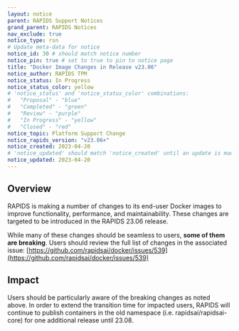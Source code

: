 ```yaml
---
layout: notice
parent: RAPIDS Support Notices
grand_parent: RAPIDS Notices
nav_exclude: true
notice_type: rsn
# Update meta-data for notice
notice_id: 30 # should match notice number
notice_pin: true # set to true to pin to notice page
title: "Docker Image Changes in Release v23.06"
notice_author: RAPIDS TPM
notice_status: In Progress
notice_status_color: yellow
# 'notice_status' and 'notice_status_color' combinations:
#   "Proposal" - "blue"
#   "Completed" - "green"
#   "Review" - "purple"
#   "In Progress" - "yellow"
#   "Closed" - "red"
notice_topic: Platform Support Change
notice_rapids_version: "v23.06+"
notice_created: 2023-04-20
# 'notice_updated' should match 'notice_created' until an update is made
notice_updated: 2023-04-20
---
```


## Overview

RAPIDS is making a number of changes to its end-user Docker images to improve functionality, performance, and maintainability. These changes are targeted to be introduced in the RAPIDS 23.06 release.

While many of these changes should be seamless to users, **some of them are breaking**. Users should review the full list of changes in the associated issue: [https://github.com/rapidsai/docker/issues/539](https://github.com/rapidsai/docker/issues/539)


## Impact

Users should be particularly aware of the breaking changes as noted above. In order to extend the transition time for impacted users, RAPIDS will continue to publish containers in the old namespace (i.e. rapidsai/rapidsai-core) for one additional release until 23.08.

